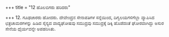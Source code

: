 +++
title = "12 ಹೊಲಬಿಗರು ಹರಿದರು"

+++
12. ಗೂಢಚಾರರು ಹೋದರು. ದೇವೇಂದ್ರನ ಸೇನಾಪತಿಗಳ ಸನ್ನೆಯಿಂದ, ದಿಗ್ವಲಯಗಳಿಗೆಲ್ಲಾ  ವ್ಯಾಪಿಸಿದ ಛತ್ರಚಾಮರಗಳನ್ನು ಹಿಡಿದ  ಸೈನ್ಯದ ವಾದ್ಯಘೋಷವು ಸಮುದ್ರವು ಸಮುದ್ರಕ್ಕೆ ಡಿಕ್ಕಿ ಹೊಡೆದಂತೆ ಘೋರವಾಗಿದ್ದು ಅಸುರ ಸೇನೆಯ ಧೈರ್ಯವನ್ನೇ ಅಪಹರಿಸಿತು.